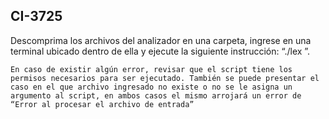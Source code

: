## CI-3725
Descomprima los archivos del analizador en una carpeta, ingrese en una terminal ubicado dentro de ella y ejecute la siguiente instrucción: “./lex <nombre del archivo>”.

	En caso de existir algún error, revisar que el script tiene los permisos necesarios para ser ejecutado. También se puede presentar el caso en el que archivo ingresado no existe o no se le asigna un argumento al script, en ambos casos el mismo arrojará un error de “Error al procesar el archivo de entrada”


